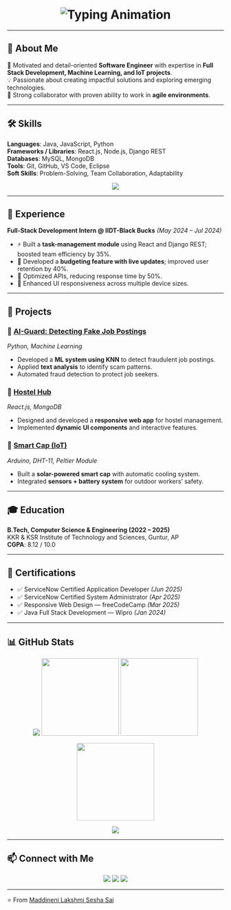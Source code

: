 <!-- Profile README for Maddineni Lakshmi Sesha Sai -->

<!-- Animated Header -->
<h1 align="center">
  <img src="https://readme-typing-svg.herokuapp.com?font=Roboto+Slab&size=26&duration=3000&pause=1000&color=00C7F7&center=true&vCenter=true&width=800&lines=Hi+👋,+I'm+Maddineni+Lakshmi+Sesha+Sai!;Software+Engineer+%7C+Full+Stack+Developer;Always+Learning+%26+Building+Innovations" alt="Typing Animation" />
</h1>

---

## 🚀 About Me  

🌟 Motivated and detail-oriented **Software Engineer** with expertise in **Full Stack Development, Machine Learning, and IoT projects**.  
💡 Passionate about creating impactful solutions and exploring emerging technologies.  
🤝 Strong collaborator with proven ability to work in **agile environments**.  

---

## 🛠️ Skills  

**Languages**: Java, JavaScript, Python  
**Frameworks / Libraries**: React.js, Node.js, Django REST  
**Databases**: MySQL, MongoDB  
**Tools**: Git, GitHub, VS Code, Eclipse  
**Soft Skills**: Problem-Solving, Team Collaboration, Adaptability  

<p align="center">
  <img src="https://skillicons.dev/icons?i=java,js,react,nodejs,python,mysql,mongodb,git,github,vscode,eclipse" />
</p>

---

## 💼 Experience  

**Full-Stack Development Intern @ IIDT-Black Bucks** *(May 2024 – Jul 2024)*  
- ⚡ Built a **task-management module** using React and Django REST; boosted team efficiency by 35%.  
- 💸 Developed a **budgeting feature with live updates**; improved user retention by 40%.  
- 🚀 Optimized APIs, reducing response time by 50%.  
- 📱 Enhanced UI responsiveness across multiple device sizes.  

---

## 📂 Projects  

### 🔹 [AI-Guard: Detecting Fake Job Postings](#)
*Python, Machine Learning*  
- Developed a **ML system using KNN** to detect fraudulent job postings.  
- Applied **text analysis** to identify scam patterns.  
- Automated fraud detection to protect job seekers.  

### 🔹 [Hostel Hub](#)
*React.js, MongoDB*  
- Designed and developed a **responsive web app** for hostel management.  
- Implemented **dynamic UI components** and interactive features.  

### 🔹 [Smart Cap (IoT)](#)
*Arduino, DHT-11, Peltier Module*  
- Built a **solar-powered smart cap** with automatic cooling system.  
- Integrated **sensors + battery system** for outdoor workers’ safety.  

---

## 🎓 Education  

**B.Tech, Computer Science & Engineering (2022 – 2025)**  
KKR & KSR Institute of Technology and Sciences, Guntur, AP  
**CGPA**: 8.12 / 10.0  

---

## 📜 Certifications  

- ✅ ServiceNow Certified Application Developer *(Jun 2025)*  
- ✅ ServiceNow Certified System Administrator *(Apr 2025)*  
- ✅ Responsive Web Design — freeCodeCamp *(Mar 2025)*  
- ✅ Java Full Stack Development — Wipro *(Jan 2024)*  

---
## 📊 GitHub Stats  

<p align="center">
  <img src="https://github-readme-activity-graph.vercel.app/graph?username=SeshaSai07&bg_color=1a1b27&color=70a5fd&line=38bdae&point=ffffff&area=true&hide_border=true" />
  <img src="https://github-readme-stats.vercel.app/api?username=SeshaSai07&show_icons=true&theme=radical" height="180" />
  <img src="https://github-readme-stats.vercel.app/api/top-langs/?username=SeshaSai07&layout=compact&theme=radical" height="180" />
</p>

<p align="center">
  <img src="https://github-readme-streak-stats.herokuapp.com/?user=SeshaSai07&theme=radical&hide_border=false" height="180" />
</p>

<p align="center">
  <img src="https://github-readme-activity-graph.vercel.app/graph?username=SeshaSai07&bg_color=1a1b27&color=70a5fd&line=38bdae&point=ffffff&area=true&hide_border=true" />
</p>

---

## 📫 Connect with Me  

<p align="center">
  <a href="mailto:maddinenilakshmiseshasai@gmail.com"><img src="https://img.shields.io/badge/Email-D14836?style=for-the-badge&logo=gmail&logoColor=white"/></a>
  <a href="https://www.linkedin.com/in/lakshmi-sesha-sai-maddineni-688648257/"><img src="https://img.shields.io/badge/LinkedIn-0077B5?style=for-the-badge&logo=linkedin&logoColor=white"/></a>
  <a href="https://github.com/SeshaSai07"><img src="https://img.shields.io/badge/GitHub-000000?style=for-the-badge&logo=github&logoColor=white"/></a>
</p>

---

⭐️ From [Maddineni Lakshmi Sesha Sai](https://github.com/SeshaSai07)  
